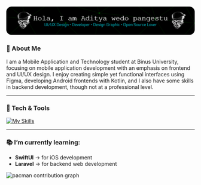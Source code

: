 <!-- Header / Hero -->

![Aditya wedo](retake.png)

### 🔭 About Me

I am a Mobile Application and Technology student at Binus University, focusing on mobile application development with an emphasis on frontend and UI/UX design. I enjoy creating simple yet functional interfaces using Figma, developing Android frontends with Kotlin, and I also have some skills in backend development, though not at a professional level.

---

### 🧰 Tech & Tools

[![My Skills](https://skillicons.dev/icons?i=ai,ae,figma,kotlin,dart,swift,css,html,visualstudio,unity,nodejs,firebase&theme=light)](https://skillicons.dev)

---

### 📚 I’m currently learning:

- **SwiftUI** → for iOS development
- **Laravel** → for backend web development

<picture>
  <source media="(prefers-color-scheme: dark)" srcset="https://raw.githubusercontent.com/AdityaWedo30/AdityaWedo30/output/pacman-contribution-graph-dark.svg">
  <source media="(prefers-color-scheme: light)" srcset="https://raw.githubusercontent.com/AdityaWedo30/AdityaWedo30/output/pacman-contribution-graph.svg">
  <img alt="pacman contribution graph" src="https://raw.githubusercontent.com/AdityaWedo30/AdityaWedo30/output/pacman-contribution-graph.svg">
